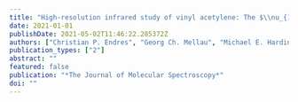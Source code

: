 ```yaml
---
title: "High-resolution infrared study of vinyl acetylene: The $\\nu_{13}$ (214 cm$^{-1}$) and $\\nu_{18}$ (304 cm$^{-1}$) fundamentals"
date: 2021-01-01
publishDate: 2021-05-02T11:46:22.285372Z
authors: ["Christian P. Endres", "Georg Ch. Mellau", "Michael E. Harding", "Marie-Aline Martin-Drumel", "Holger Lichau", "Sven Thorwirth"]
publication_types: ["2"]
abstract: ""
featured: false
publication: "*The Journal of Molecular Spectroscopy*"
doi: ""
---
```


